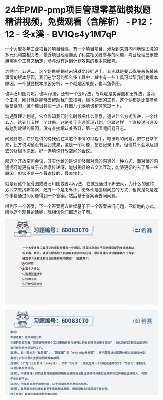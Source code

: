 # 24年PMP-pmp项目管理零基础模拟题精讲视频，免费观看（含解析） - P12：12 - 冬x溪 - BV1Qs4y1M7qP

一个大型多年工业项目的项目经理，有一个项目项目，涉及到来自不同地理区域的多元化利益相关者，最近项目经理遇到了利益相关者参与的问题，项目经理应该使用哪两个工具来确定，参与没有达到计划效果的根本原因啊。

选两个，五选二，这个题目呢相对来讲就比较好选了，其实就是要去找寻某某某某事情的根本原因，我们在学习的那么多工具中，其中有一些工具可以帮我们找根本原因，一个就是根本原因分析，一个就是因果图，也叫鱼骨图。

也叫石川图对吧，也叫yy法，还有一个是5y法，所以呢是实穿图和无外法，这两个工具，刚好就是能够去帮助我们去找寻，根本原因的工具，这个你都是比较简单容易选的，这个题目特别一点，其他几个选项也稍微来提一下。

沟通管理计划呢，它会告知我们什么时候把什么信息，通过什么方式传递，一个什么人，达到什么样一个效果，这是关于沟通管理计划，他跟这样一个直接说沟通没有达到效果的原因，没有直接承认关系好，第一选项呢问题日志。

问题日志，它只是讲的说我们在做这个事情的过程中，嗯出现的问题，把它记录下来，比方说沟通没有达到效果，这是一个问题，把它记录下来，但他并不会涉及到去分析根本原因，好一选项说开放空间的会议。

那这个开放空间会议，其实他给的是说能够面对面的沟通的一种方式，面对面的沟通呢可能更有效于去信息传递呀，能够更好的去交流互动，能够更好的去了解一些原因，但它不是一个最直接的，最直接的。

就是用这个鱼骨图或者石川图或者叫yy法，它就是通过不断去问，为什么的这种方式来去找那答案，还有一个是无外法，无外法是刨根问底的方式，也就是说是这个事情通过问问题得到一个答案，然后基于答案再去问问题。

得到下一个答案，下一个答案再去继续基于下一个答案来问问题，不断跑的方式，所以这个题目的话呢，我相信你们都选对了啊。



![](img/8076174549f317297352579f70df5c24_1.png)

![](img/8076174549f317297352579f70df5c24_2.png)